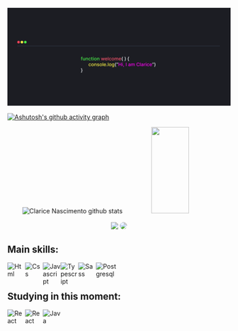 <img width="100%" height="50%" src="/assets/imagem.png"><br>


[![Ashutosh's github activity graph](https://github-readme-activity-graph.vercel.app/graph?username=aclaricenascimento&bg_color=0d1117&color=cc04d4&line=bf4abe&point=ff90fd&area=true&hide_border=true)](https://github.com/ashutosh00710/github-readme-activity-graph)


<div align="center">  
 <img width="49%" height="195px" src="https://github-readme-stats.vercel.app/api?username=aclaricenascimento&show_icons=true&count_private=true&hide_border=true&title_color=cc04d4&icon_color=cc04d4&text_color=c9d1d9&bg_color=0d1117" alt="Clarice Nascimento github stats" /> 
 <img width="41%" height="195px" src="https://github-readme-stats.vercel.app/api/top-langs/?username=aclaricenascimento&layout=compact&hide_border=true&title_color=cc04d4&text_color=cc04d4&bg_color=0d1117" />
</div><br>

<div align="center">
 <a href = "mailto:cmp.1a.claricestfy@gmail.com" target="_blank"> <img src="https://img.shields.io/badge/-Gmail-%23333?style=for-the-badge&logo=gmail&logoColor=white" target="_blank"></a>
 <a href="https://www.linkedin.com/in/clarice-nascimento-5a5603318/" target="_blank"><img src="https://img.shields.io/badge/-LinkedIn-%230077B5?style=for-the-badge&logo=linkedin&logoColor=white" style="border-radius: 30px" target="_blank"></a><br>
</div>
 
 ## Main skills:
<a href="https://developer.mozilla.org/pt-BR/docs/Web/HTML" target="_blank">
 <img align="left" title="Html" alt="Html" width="40px" 
src="https://cdn.jsdelivr.net/gh/devicons/devicon/icons/html5/html5-original.svg"/>     
<a/>

<a href="https://developer.mozilla.org/pt-BR/docs/Web/CSS" target="_blank">
 <img align="left" title="Css" alt="Css" width="40px" 
src="https://cdn.jsdelivr.net/gh/devicons/devicon/icons/css3/css3-original.svg"/>     
<a/>
 
<a href="https://developer.mozilla.org/pt-BR/docs/Web/JavaScript" target="_blank">
 <img align="left" title="Javascript" alt="Javascript" width="40px" src="https://cdn.jsdelivr.net/gh/devicons/devicon/icons/javascript/javascript-original.svg"/>         
<a/>

<a href="https://www.typescriptlang.org/" target="_blank">
 <img align="left" title="Typescript" alt="Typescript" width="40px" 
src="https://cdn.jsdelivr.net/gh/devicons/devicon/icons/typescript/typescript-original.svg"/>      
<a/>

<a href="https://sass-lang.com/" target="_blank">
 <img align="left" title="Sass" alt="Sass" width="40px" 
src="https://cdn.jsdelivr.net/gh/devicons/devicon@latest/icons/sass/sass-original.svg"/>     
<a/>

<a href="https://www.mysql.com/" target="_blank">
 <img align="left" title="Postgresql" alt="Postgresql" width="47px" 
src="https://cdn.jsdelivr.net/gh/devicons/devicon@latest/icons/mysql/mysql-original-wordmark.svg"/><br><br>       
<a/>

## Studying in this moment:
<a href="https://react.dev/" target="_blank">
 <img align="left" title="React" alt="React" width="40px"
src="https://cdn.jsdelivr.net/gh/devicons/devicon/icons/react/react-original.svg"/>
<a/>
 
<a href="https://angular.dev/" target="_blank">
 <img align="left" title="React" alt="React" width="40px"
src="https://cdn.jsdelivr.net/gh/devicons/devicon@latest/icons/angular/angular-original.svg"/>
<a/>
 
<a href="https://www.oracle.com/br/java/" target="_blank">
 <img align="left" title="Java" alt="Java" width="40px"
src="https://cdn.jsdelivr.net/gh/devicons/devicon@latest/icons/java/java-original.svg"/>
<a/>

